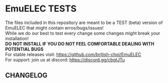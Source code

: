 # EmuELEC TESTS 

The files included in this repository are meant to be a TEST (beta) version of EmuELEC that might contain erros/bugs/issues!    
While we do our best to test every change some changes might break your installation!  
**DO NOT INSTALL IF YOU DO NOT FEEL COMFORTABLE DEALING WITH POTENTIAL BUGS**  
For stable releases visit: https://github.com/british-choi/EmuELEC  
For support: join us at discord: https://discord.gg/cbgtJTu


## CHANGELOG
